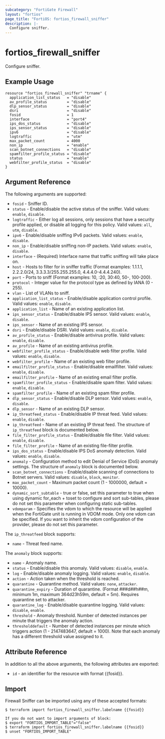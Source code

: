 ```yaml
---
subcategory: "FortiGate Firewall"
layout: "fortios"
page_title: "FortiOS: fortios_firewall_sniffer"
description: |-
  Configure sniffer.
---
```


# fortios_firewall_sniffer
Configure sniffer.

## Example Usage

```hcl
resource "fortios_firewall_sniffer" "trname" {
  application_list_status   = "disable"
  av_profile_status         = "disable"
  dlp_sensor_status         = "disable"
  dsri                      = "disable"
  fosid                     = 1
  interface                 = "port4"
  ips_dos_status            = "disable"
  ips_sensor_status         = "disable"
  ipv6                      = "disable"
  logtraffic                = "utm"
  max_packet_count          = 4000
  non_ip                    = "enable"
  scan_botnet_connections   = "disable"
  spamfilter_profile_status = "disable"
  status                    = "enable"
  webfilter_profile_status  = "disable"
}
```

## Argument Reference

The following arguments are supported:

* `fosid` - Sniffer ID.
* `status` - Enable/disable the active status of the sniffer. Valid values: `enable`, `disable`.
* `logtraffic` - Either log all sessions, only sessions that have a security profile applied, or disable all logging for this policy. Valid values: `all`, `utm`, `disable`.
* `ipv6` - Enable/disable sniffing IPv6 packets. Valid values: `enable`, `disable`.
* `non_ip` - Enable/disable sniffing non-IP packets. Valid values: `enable`, `disable`.
* `interface` - (Required) Interface name that traffic sniffing will take place on.
* `host` - Hosts to filter for in sniffer traffic (Format examples: 1.1.1.1, 2.2.2.0/24, 3.3.3.3/255.255.255.0, 4.4.4.0-4.4.4.240).
* `port` - Ports to sniff (Format examples: 10, :20, 30:40, 50-, 100-200).
* `protocol` - Integer value for the protocol type as defined by IANA (0 - 255).
* `vlan` - List of VLANs to sniff.
* `application_list_status` - Enable/disable application control profile. Valid values: `enable`, `disable`.
* `application_list` - Name of an existing application list.
* `ips_sensor_status` - Enable/disable IPS sensor. Valid values: `enable`, `disable`.
* `ips_sensor` - Name of an existing IPS sensor.
* `dsri` - Enable/disable DSRI. Valid values: `enable`, `disable`.
* `av_profile_status` - Enable/disable antivirus profile. Valid values: `enable`, `disable`.
* `av_profile` - Name of an existing antivirus profile.
* `webfilter_profile_status` - Enable/disable web filter profile. Valid values: `enable`, `disable`.
* `webfilter_profile` - Name of an existing web filter profile.
* `emailfilter_profile_status` - Enable/disable emailfilter. Valid values: `enable`, `disable`.
* `emailfilter_profile` - Name of an existing email filter profile.
* `spamfilter_profile_status` - Enable/disable spam filter. Valid values: `enable`, `disable`.
* `spamfilter_profile` - Name of an existing spam filter profile.
* `dlp_sensor_status` - Enable/disable DLP sensor. Valid values: `enable`, `disable`.
* `dlp_sensor` - Name of an existing DLP sensor.
* `ip_threatfeed_status` - Enable/disable IP threat feed. Valid values: `enable`, `disable`.
* `ip_threatfeed` - Name of an existing IP threat feed. The structure of `ip_threatfeed` block is documented below.
* `file_filter_profile_status` - Enable/disable file filter. Valid values: `enable`, `disable`.
* `file_filter_profile` - Name of an existing file-filter profile.
* `ips_dos_status` - Enable/disable IPS DoS anomaly detection. Valid values: `enable`, `disable`.
* `anomaly` - Configuration method to edit Denial of Service (DoS) anomaly settings. The structure of `anomaly` block is documented below.
* `scan_botnet_connections` - Enable/disable scanning of connections to Botnet servers. Valid values: `disable`, `block`, `monitor`.
* `max_packet_count` - Maximum packet count (1 - 1000000, default = 10000).
* `dynamic_sort_subtable` - true or false, set this parameter to true when using dynamic for_each + toset to configure and sort sub-tables, please do not set this parameter when configuring static sub-tables.
* `vdomparam` - Specifies the vdom to which the resource will be applied when the FortiGate unit is running in VDOM mode. Only one vdom can be specified. If you want to inherit the vdom configuration of the provider, please do not set this parameter.

The `ip_threatfeed` block supports:

* `name` - Threat feed name.

The `anomaly` block supports:

* `name` - Anomaly name.
* `status` - Enable/disable this anomaly. Valid values: `disable`, `enable`.
* `log` - Enable/disable anomaly logging. Valid values: `enable`, `disable`.
* `action` - Action taken when the threshold is reached.
* `quarantine` - Quarantine method. Valid values: `none`, `attacker`.
* `quarantine_expiry` - Duration of quarantine. (Format ###d##h##m, minimum 1m, maximum 364d23h59m, default = 5m). Requires quarantine set to attacker.
* `quarantine_log` - Enable/disable quarantine logging. Valid values: `disable`, `enable`.
* `threshold` - Anomaly threshold. Number of detected instances per minute that triggers the anomaly action.
* `thresholddefault` - Number of detected instances per minute which triggers action (1 - 2147483647, default = 1000). Note that each anomaly has a different threshold value assigned to it.


## Attribute Reference

In addition to all the above arguments, the following attributes are exported:
* `id` - an identifier for the resource with format {{fosid}}.

## Import

Firewall Sniffer can be imported using any of these accepted formats:
```
$ terraform import fortios_firewall_sniffer.labelname {{fosid}}

If you do not want to import arguments of block:
$ export "FORTIOS_IMPORT_TABLE"="false"
$ terraform import fortios_firewall_sniffer.labelname {{fosid}}
$ unset "FORTIOS_IMPORT_TABLE"
```
